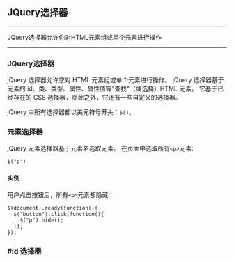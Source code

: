 ## JQuery选择器

---
JQuery选择器允许你对HTML元素组或单个元素进行操作

---

### JQuery选择器

jQuery 选择器允许您对 HTML 元素组或单个元素进行操作。
jQuery 选择器基于元素的 id、类、类型、属性、属性值等"查找"（或选择）HTML 元素。 它基于已经存在的 CSS 选择器，除此之外，它还有一些自定义的选择器。

jQuery 中所有选择器都以美元符号开头：`$()`。

### 元素选择器

jQuery 元素选择器基于元素名选取元素。
在页面中选取所有`<p>`元素:
```jquery
$("p")
```

#### 实例

用户点击按钮后，所有`<p>`元素都隐藏：
```jquery
$(document).ready(function(){
  $("button").click(function(){
    $("p").hide();
  });
});
```

### #id 选择器